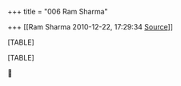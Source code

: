 +++
title = "006 Ram Sharma"

+++
[[Ram Sharma	2010-12-22, 17:29:34 [Source](https://groups.google.com/g/bvparishat/c/yLn3HNX4GJ8)]]



[TABLE]

[TABLE]



